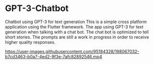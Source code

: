# GPT-3-Chatbot
Chatbot using GPT-3 for text generation
This is a simple cross platform application using the Flutter framework. The app using GPT-3 for text generation when talking with a chat bot. The chat bot is optimized to tell short stories. The prompts are still a work in progress in order to receive higher quality responses. 


https://user-images.githubusercontent.com/95184328/198067032-b7cd3463-b0a7-4ed2-9f3e-7afc82892546.mp4

